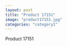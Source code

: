 ```yaml
---
layout: post
title: "Product 17151"
image: "product17151.jpg"
categories: "category1"
---
```

Product 17151
